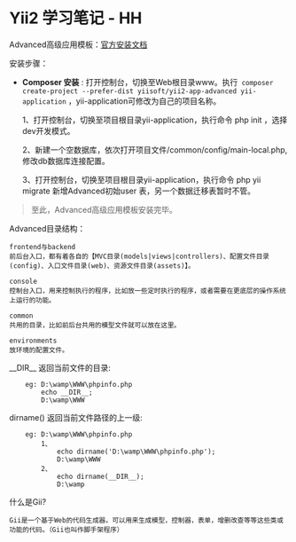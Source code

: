 <h1>Yii2 学习笔记 - HH</h1>

Advanced高级应用模板：[官方安装文档](https://github.com/yiisoft/yii2-app-advanced/blob/master/docs/guide/start-installation.md)

安装步骤：

- **Composer 安装** : 打开控制台，切换至Web根目录www。执行` composer create-project --prefer-dist yiisoft/yii2-app-advanced yii-application` ，yii-application可修改为自己的项目名称。

    1、打开控制台，切换至项目根目录yii-application，执行命令 php init ，选择dev开发模式。

    2、新建一个空数据库，依次打开项目文件/common/config/main-local.php,修改db数据库连接配置。
    
    3、打开控制台，切换至项目根目录yii-application，执行命令 php yii migrate 新增Advanced初始user
    表，另一个数据迁移表暂时不管。
    
> 至此，Advanced高级应用模板安装完毕。

Advanced目录结构：
```
frontend与backend
前后台入口，都有着各自的【MVC目录(models|views|controllers)、配置文件目录(config)、入口文件目录(web)、资源文件目录(assets)】。

console
控制台入口，用来控制执行的程序，比如放一些定时执行的程序，或者需要在更底层的操作系统上运行的功能。

common
共用的目录，比如前后台共用的模型文件就可以放在这里。

environments
放环境的配置文件。
```

\_\_DIR\_\_ 返回当前文件的目录:
```
    eg: D:\wamp\WWW\phpinfo.php
        echo __DIR__;
        D:\wamp\WWW
```

dirname() 返回当前文件路径的上一级:
```
    eg: D:\wamp\WWW\phpinfo.php
        1、
            echo dirname('D:\wamp\WWW\phpinfo.php');
            D:\wamp\WWW
        2、
            echo dirname(__DIR__);
            D:\wamp
```

什么是Gii?
```
Gii是一个基于Web的代码生成器。可以用来生成模型，控制器，表单，增删改查等等这些类或功能的代码。（Gii也叫作脚手架程序）
```